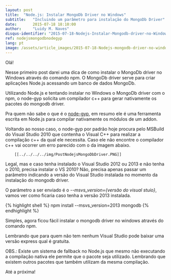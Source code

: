 ```yaml
---
layout: post
title:  "Node.js: Instalar MongoDb Driver no Windows"
subtitle:   "Incluindo um parâmetro para instalação do MongoDb Driver"
date:       2015-07-18 18:10:00
author:     "Luidy M. Naves"
disqus-identifier: "2015-07-18-Nodejs-Instalar-Mongodb-driver-no-Windows"
ref: nodejsmongodbnodegyp
lang: pt
image: /assets/article_images/2015-07-18-Nodejs-mongodb-driver-no-windows/IMG_20150921_120519223.jpg
---
```



Olá!

Nesse primeiro post darei uma dica de como instalar o MongoDb driver no Windows através do comando npm. O MongoDb driver serve para criar aplicações Node.js acessando um banco de dados MongoDb.


Utilizando Node.js e tentando instalar no Windows o MongoDb driver com o npm, o node-gyp solicita um compilador c++ para gerar nativamente os pacotes do mongodb driver.


Pra quem não sabe o que é o <a href="https://github.com/TooTallNate/node-gyp" target="_blank">node-gyp</a>, em resumo ele é uma ferramenta escrita em Node.js para compilar nativamente os módulos de um addon.


Voltando ao nosso caso, o node-gyp por padrão hoje procura pelo MSBuild do Visual Studio 2010 que contenha o Visual C++ para realizar a compilação c++ da qual ele necessita. Caso ele não encontre o compilador c++ vai ocorrer um erro parecido com o da imagem abaixo.


	
		[[../../../../img/PostNodejsMongoDbDriver.PNG]]
	


Legal, mas e caso tenha instalado o Visual Studio 2012 ou 2013 e não tenha o 2010, precisa instalar o VS 2010? Não, precisa apenas passar um parâmetro indicando a versão do Visual Studio instalada no momento da instalação do mongodb driver.


O parâmetro a ser enviado é o <em>--msvs_version={versão do visual stuio}</em>, vamos ver como ficaria caso tenha a versão 2013 instalada.

{% highlight shell %}
	npm install --msvs_version=2013 mongodb
{% endhighlight %}


Simples, agora ficou fácil instalar o mongodb driver no windows através do comando npm.


Lembrando que para quem não tem nenhum Visual Studio pode baixar uma versão express qual é gratuita.

OBS.: Existe um sistema de fallback no Node.js que mesmo não executando a compilação nativa ele permite que o pacote seja utilizado. Lembrando que existem outros pacotes que também utilizam da mesma compilação.

Até a próxima!